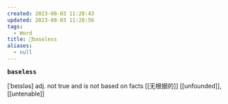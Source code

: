 ```yaml
---
created: 2023-08-03 11:28:43
updated: 2023-08-03 11:28:56
tags:
  - Word
title: 📖baseless
aliases:
  - null
---
```


<pre><strong>baseless</strong></pre>
[ˈbeɪsləs]
adj. not true and is not based on facts [[⽆根据的]]
[[unfounded]], [[untenable]]
